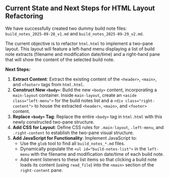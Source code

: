 ## Current State and Next Steps for HTML Layout Refactoring

We have successfully created two dummy build note files: `build_notes_2025-09-28_v1.md` and `build_notes_2025-09-29_v2.md`.

The current objective is to refactor `html.html` to implement a two-pane layout. This layout will feature a left-hand menu displaying a list of build note extracts (filename and modification date/time) and a right-hand pane that will show the content of the selected build note.

**Next Steps:**

1.  **Extract Content**: Extract the existing content of the `<header>`, `<main>`, and `<footer>` tags from `html.html`.
2.  **Construct New `<body>`**: Build the new `<body>` content, incorporating a `main-layout` container. Inside `main-layout`, create an `<aside class="left-menu">` for the build notes list and a `<div class="right-content">` to house the extracted `<header>`, `<main>`, and `<footer>` content.
3.  **Replace `<body>` Tag**: Replace the entire `<body>` tag in `html.html` with this newly constructed two-pane structure.
4.  **Add CSS for Layout**: Define CSS rules for `.main-layout`, `.left-menu`, and `.right-content` to establish the two-pane visual structure.
5.  **Add JavaScript for Functionality**: Implement JavaScript to:
    *   Use the `glob` tool to find all `build_notes_*.md` files.
    *   Dynamically populate the `<ul id="build-notes-list">` in the `left-menu` with the filename and modification date/time of each build note.
    *   Add event listeners to these list items so that clicking a build note loads its content (using `read_file`) into the `<main>` section of the `right-content` pane.